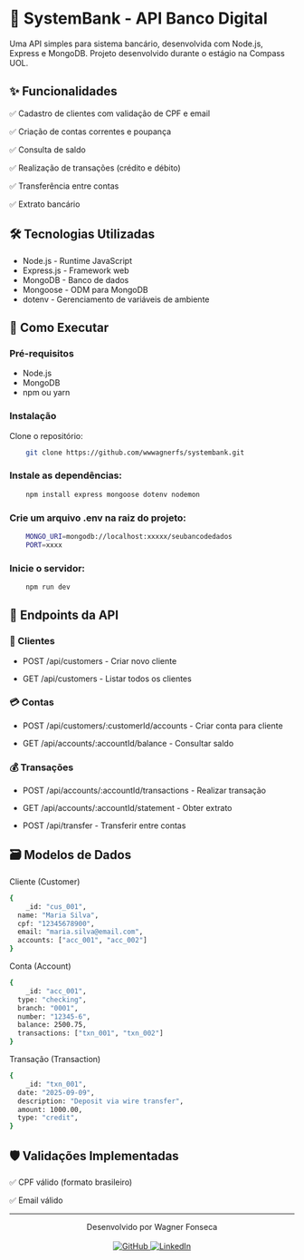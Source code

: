 # 🏦 SystemBank - API Banco Digital
Uma API simples para sistema bancário, desenvolvida com Node.js, Express e MongoDB.
Projeto desenvolvido durante o estágio na Compass UOL.

## ✨ Funcionalidades

✅ Cadastro de clientes com validação de CPF e email

✅ Criação de contas correntes e poupança

✅ Consulta de saldo

✅ Realização de transações (crédito e débito)

✅ Transferência entre contas

✅ Extrato bancário


## 🛠️ Tecnologias Utilizadas

- Node.js - Runtime JavaScript
- Express.js - Framework web
- MongoDB - Banco de dados
- Mongoose - ODM para MongoDB
- dotenv - Gerenciamento de variáveis de ambiente

## 🚀 Como Executar
### Pré-requisitos

- Node.js
- MongoDB
- npm ou yarn

### Instalação
Clone o repositório:

```bash
    git clone https://github.com/wwwagnerfs/systembank.git
```

### Instale as dependências:

```bash
    npm install express mongoose dotenv nodemon
```

### Crie um arquivo .env na raiz do projeto:

```bash
    MONGO_URI=mongodb://localhost:xxxxx/seubancodedados
    PORT=xxxx
```

### Inicie o servidor:

```bash
    npm run dev
```


## 📡 Endpoints da API

### 👥 Clientes

- POST /api/customers - Criar novo cliente

- GET /api/customers - Listar todos os clientes

### 💳 Contas

- POST /api/customers/:customerId/accounts - Criar conta para cliente

- GET /api/accounts/:accountId/balance - Consultar saldo

### 💰 Transações

- POST /api/accounts/:accountId/transactions - Realizar transação

- GET /api/accounts/:accountId/statement - Obter extrato

- POST /api/transfer - Transferir entre contas

## 🗃️ Modelos de Dados

Cliente (Customer)

```bash
{
    _id: "cus_001",
  name: "Maria Silva",
  cpf: "12345678900",
  email: "maria.silva@email.com",
  accounts: ["acc_001", "acc_002"]
}
```

Conta (Account)

```bash
{
    _id: "acc_001",
  type: "checking",
  branch: "0001",
  number: "12345-6",
  balance: 2500.75,
  transactions: ["txn_001", "txn_002"]
}
```

Transação (Transaction)

```bash
{
    _id: "txn_001",
  date: "2025-09-09",
  description: "Deposit via wire transfer",
  amount: 1000.00,
  type: "credit",
}
```

## 🛡️ Validações Implementadas

✅ CPF válido (formato brasileiro)

✅ Email válido

---

<p align="center">
  Desenvolvido por Wagner Fonseca  
  <br><br>
  <a href="https://github.com/wwwagnerfs">
    <img src="https://img.shields.io/badge/GitHub-000000?style=for-the-badge&logo=github&logoColor=white" alt="GitHub">
  </a>
  <a href="https://linkedin.com/in/wwwagnerfs">
    <img src="https://img.shields.io/badge/LinkedIn-0077B5?style=for-the-badge&logo=linkedin&logoColor=white" alt="LinkedIn">
  </a>
</p>
